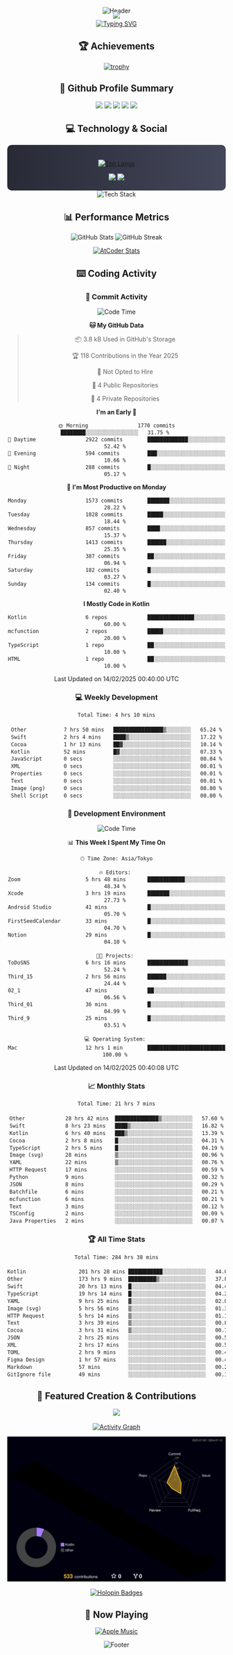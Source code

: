<div align="center">
  
![Header](https://capsule-render.vercel.app/api?type=waving&color=gradient&customColorList=12&height=300&section=header&text=Welcome%20to%20Batapii's%20Universe&fontSize=50&animation=fadeIn&fontAlignY=40&desc=Android%20Developer%20|%20Kotlin%20LOVE%20)

<div style="margin-top: -20px;">
  <img src="https://readme-typing-svg.herokuapp.com/?lines=Crafting+Android+Experiences;Building+Tomorrow's+Apps+Today;Always+Learning,+Always+Growing&font=Fira%20Code&center=true&width=440&height=45&color=f75c7e&vCenter=true&size=22&pause=1000">
</div>

<a href="https://git.io/typing-svg">
  <img src="https://readme-typing-svg.demolab.com?font=Fira+Code&weight=600&size=28&duration=4000&pause=1000&center=true&vCenter=true&width=800&lines=Hey+there!+I'm+Batapii+%F0%9F%91%8B;Android+Developer+from+Japan+%F0%9F%87%AF%F0%9F%87%B5" alt="Typing SVG" />
</a>

## 🏆 Achievements

[![trophy](https://github-profile-trophy.vercel.app/?username=batapii&theme=onestar&no-frame=true&no-bg=true&column=8&rank=SECRET,SSS,SS,S,AAA,AA,A,B,C,?&margin-w=10&margin-h=10)](https://github.com/ryo-ma/github-profile-trophy)

## 🎯 Github Profile Summary

<div align="center">
  <img src="http://github-profile-summary-cards.vercel.app/api/cards/profile-details?username=batapii&theme=radical" />
  <img src="http://github-profile-summary-cards.vercel.app/api/cards/repos-per-language?username=batapii&theme=radical" />
  <img src="http://github-profile-summary-cards.vercel.app/api/cards/most-commit-language?username=batapii&theme=radical" />
  <img src="http://github-profile-summary-cards.vercel.app/api/cards/stats?username=batapii&theme=radical" />
  <img src="http://github-profile-summary-cards.vercel.app/api/cards/productive-time?username=batapii&theme=radical" />
</div>

## 💻 Technology & Social

<div align="center" style="background: linear-gradient(to right, #282A36, #44475A); padding: 20px; border-radius: 10px;">

[![Top Langs](https://github-readme-stats.vercel.app/api/top-langs/?username=batapii
)](https://github.com/anuraghazra/github-readme-stats)

<div style="margin-top: 15px">
<a href="https://github.com/batapii"><img src="https://img.shields.io/github/followers/batapii?style=for-the-badge&logo=github&label=Follow&color=ff6e96&labelColor=282A36"/></a>
<a href="https://twitter.com/batapii3939"><img src="https://img.shields.io/twitter/follow/batapii?style=for-the-badge&logo=twitter&color=1DA1F2&labelColor=282A36&label= Twitter"/></a>
</div>

</div>

<div align="center">
<img src="https://github-readme-tech-stack.vercel.app/api/cards?title=Tech+Stack&align=center&titleAlign=center&fontSize=20&lineHeight=10&lineCount=4&theme=github_dark&width=800&bg=%230D1117&badge=%23161B22&border=%2321262D&titleColor=%2358A6FF&line1=kotlin%2Ckotlin%2C0095D5%3Bandroid%2Candroid%2C00ff00%3Bjetpackcompose%2Cjetpack%2C4285F4%3B&line2=swift%2Cswift%2CFA7343%3Bfirebase%2Cfirebase%2CFFCA28%3Bgithub%2Cgithub%2C181717%3B&line3=typescript%2Ctypescript%2C3178C6%3Bgraphql%2Cgraphql%2CE10098%3Bsupabase%2Csupabase%2C3FCF8E%3B&line4=gradle%2Cgradle%2C02303A%3Bgitkraken%2Cgitkraken%2C179287%3Bpostman%2Cpostman%2CFF6C37%3B" alt="Tech Stack" />
</div>



## 📊 Performance Metrics

<div align="center">

![GitHub Stats](https://github-readme-stats.vercel.app/api?username=batapii&show_icons=true&theme=radical&hide_border=true&bg_color=0D1117)
![GitHub Streak](https://github-readme-streak-stats.herokuapp.com/?user=batapii&theme=radical&hide_border=true&background=0D1117)

[![AtCoder Stats](https://atcoder-readme-stats.vercel.app/stats/batapii3939?theme=dark&show_history=5&width=495)](https://github.com/iwbc-mzk/atcoder-readme-stats)

</div>

## ⌨️ Coding Activity

### 🌟 Commit Activity
<!--START_SECTION:commit-stats-->
![Code Time](http://img.shields.io/badge/Code%20Time-457%20hrs%2047%20mins-blue)

**🐱 My GitHub Data** 

> 📦 3.8 kB Used in GitHub's Storage 
 > 
> 🏆 118 Contributions in the Year 2025
 > 
> 🚫 Not Opted to Hire
 > 
> 📜 4 Public Repositories 
 > 
> 🔑 4 Private Repositories 
 > 
**I'm an Early 🐤** 

```text
🌞 Morning                1770 commits        ████████░░░░░░░░░░░░░░░░░   31.75 % 
🌆 Daytime                2922 commits        █████████████░░░░░░░░░░░░   52.42 % 
🌃 Evening                594 commits         ███░░░░░░░░░░░░░░░░░░░░░░   10.66 % 
🌙 Night                  288 commits         █░░░░░░░░░░░░░░░░░░░░░░░░   05.17 % 
```
📅 **I'm Most Productive on Monday** 

```text
Monday                   1573 commits        ███████░░░░░░░░░░░░░░░░░░   28.22 % 
Tuesday                  1028 commits        █████░░░░░░░░░░░░░░░░░░░░   18.44 % 
Wednesday                857 commits         ████░░░░░░░░░░░░░░░░░░░░░   15.37 % 
Thursday                 1413 commits        ██████░░░░░░░░░░░░░░░░░░░   25.35 % 
Friday                   387 commits         ██░░░░░░░░░░░░░░░░░░░░░░░   06.94 % 
Saturday                 182 commits         █░░░░░░░░░░░░░░░░░░░░░░░░   03.27 % 
Sunday                   134 commits         █░░░░░░░░░░░░░░░░░░░░░░░░   02.40 % 
```


**I Mostly Code in Kotlin** 

```text
Kotlin                   6 repos             ███████████████░░░░░░░░░░   60.00 % 
mcfunction               2 repos             █████░░░░░░░░░░░░░░░░░░░░   20.00 % 
TypeScript               1 repo              ██░░░░░░░░░░░░░░░░░░░░░░░   10.00 % 
HTML                     1 repo              ██░░░░░░░░░░░░░░░░░░░░░░░   10.00 % 
```




 Last Updated on 14/02/2025 00:40:00 UTC
<!--END_SECTION:commit-stats-->

### 💻 Weekly Development
<!--START_SECTION:wakatime-->

```txt
Total Time: 4 hrs 10 mins

Other            7 hrs 50 mins   ████████████████▒░░░░░░░░   65.24 %
Swift            2 hrs 4 mins    ████▒░░░░░░░░░░░░░░░░░░░░   17.22 %
Cocoa            1 hr 13 mins    ██▓░░░░░░░░░░░░░░░░░░░░░░   10.14 %
Kotlin           52 mins         █▓░░░░░░░░░░░░░░░░░░░░░░░   07.33 %
JavaScript       0 secs          ░░░░░░░░░░░░░░░░░░░░░░░░░   00.04 %
XML              0 secs          ░░░░░░░░░░░░░░░░░░░░░░░░░   00.01 %
Properties       0 secs          ░░░░░░░░░░░░░░░░░░░░░░░░░   00.01 %
Text             0 secs          ░░░░░░░░░░░░░░░░░░░░░░░░░   00.01 %
Image (png)      0 secs          ░░░░░░░░░░░░░░░░░░░░░░░░░   00.00 %
Shell Script     0 secs          ░░░░░░░░░░░░░░░░░░░░░░░░░   00.00 %
```

<!--END_SECTION:wakatime-->

### 🔨 Development Environment
<!--START_SECTION:dev-stats-->
![Code Time](http://img.shields.io/badge/Code%20Time-457%20hrs%2047%20mins-blue)

📊 **This Week I Spent My Time On** 

```text
🕑︎ Time Zone: Asia/Tokyo

🔥 Editors: 
Zoom                     5 hrs 48 mins       ████████████░░░░░░░░░░░░░   48.34 % 
Xcode                    3 hrs 19 mins       ███████░░░░░░░░░░░░░░░░░░   27.73 % 
Android Studio           41 mins             █░░░░░░░░░░░░░░░░░░░░░░░░   05.70 % 
FirstSeedCalendar        33 mins             █░░░░░░░░░░░░░░░░░░░░░░░░   04.70 % 
Notion                   29 mins             █░░░░░░░░░░░░░░░░░░░░░░░░   04.10 % 

🐱‍💻 Projects: 
ToDoSNS                  6 hrs 16 mins       █████████████░░░░░░░░░░░░   52.24 % 
Third_15                 2 hrs 56 mins       ██████░░░░░░░░░░░░░░░░░░░   24.44 % 
02_1                     47 mins             ██░░░░░░░░░░░░░░░░░░░░░░░   06.56 % 
Third_01                 36 mins             █░░░░░░░░░░░░░░░░░░░░░░░░   04.99 % 
Third_9                  25 mins             █░░░░░░░░░░░░░░░░░░░░░░░░   03.51 % 

💻 Operating System: 
Mac                      12 hrs 1 min        █████████████████████████   100.00 % 
```


 Last Updated on 14/02/2025 00:40:08 UTC
<!--END_SECTION:dev-stats-->

### 📈 Monthly Stats
<!--START_SECTION:wakamonth-->

```txt
Total Time: 21 hrs 7 mins

Other             28 hrs 42 mins  ██████████████▒░░░░░░░░░░   57.60 %
Swift             8 hrs 23 mins   ████▒░░░░░░░░░░░░░░░░░░░░   16.82 %
Kotlin            6 hrs 40 mins   ███▒░░░░░░░░░░░░░░░░░░░░░   13.39 %
Cocoa             2 hrs 8 mins    █░░░░░░░░░░░░░░░░░░░░░░░░   04.31 %
TypeScript        2 hrs 5 mins    █░░░░░░░░░░░░░░░░░░░░░░░░   04.19 %
Image (svg)       28 mins         ▒░░░░░░░░░░░░░░░░░░░░░░░░   00.96 %
YAML              22 mins         ▒░░░░░░░░░░░░░░░░░░░░░░░░   00.76 %
HTTP Request      17 mins         ░░░░░░░░░░░░░░░░░░░░░░░░░   00.59 %
Python            9 mins          ░░░░░░░░░░░░░░░░░░░░░░░░░   00.32 %
JSON              8 mins          ░░░░░░░░░░░░░░░░░░░░░░░░░   00.29 %
Batchfile         6 mins          ░░░░░░░░░░░░░░░░░░░░░░░░░   00.21 %
mcfunction        6 mins          ░░░░░░░░░░░░░░░░░░░░░░░░░   00.21 %
Text              3 mins          ░░░░░░░░░░░░░░░░░░░░░░░░░   00.12 %
TSConfig          2 mins          ░░░░░░░░░░░░░░░░░░░░░░░░░   00.09 %
Java Properties   2 mins          ░░░░░░░░░░░░░░░░░░░░░░░░░   00.07 %
```

<!--END_SECTION:wakamonth-->

### 🏆 All Time Stats
<!--START_SECTION:wakaalltime-->

```txt
Total Time: 284 hrs 38 mins

Kotlin                 201 hrs 28 mins ███████████░░░░░░░░░░░░░░   44.01 %
Other                  173 hrs 9 mins  █████████▒░░░░░░░░░░░░░░░   37.82 %
Swift                  20 hrs 13 mins  █░░░░░░░░░░░░░░░░░░░░░░░░   04.42 %
TypeScript             19 hrs 14 mins  █░░░░░░░░░░░░░░░░░░░░░░░░   04.20 %
YAML                   9 hrs 25 mins   ▓░░░░░░░░░░░░░░░░░░░░░░░░   02.06 %
Image (svg)            5 hrs 56 mins   ▒░░░░░░░░░░░░░░░░░░░░░░░░   01.30 %
HTTP Request           5 hrs 14 mins   ▒░░░░░░░░░░░░░░░░░░░░░░░░   01.14 %
Text                   3 hrs 39 mins   ▒░░░░░░░░░░░░░░░░░░░░░░░░   00.80 %
Cocoa                  3 hrs 31 mins   ▒░░░░░░░░░░░░░░░░░░░░░░░░   00.77 %
JSON                   2 hrs 25 mins   ░░░░░░░░░░░░░░░░░░░░░░░░░   00.53 %
XML                    2 hrs 17 mins   ░░░░░░░░░░░░░░░░░░░░░░░░░   00.50 %
TOML                   2 hrs 9 mins    ░░░░░░░░░░░░░░░░░░░░░░░░░   00.47 %
Figma Design           1 hr 57 mins    ░░░░░░░░░░░░░░░░░░░░░░░░░   00.43 %
Markdown               57 mins         ░░░░░░░░░░░░░░░░░░░░░░░░░   00.21 %
GitIgnore file         49 mins         ░░░░░░░░░░░░░░░░░░░░░░░░░   00.18 %
```

<!--END_SECTION:wakaalltime-->


## 🌟 Featured Creation & Contributions

<div align="center">
  <a href="https://github.com/batapii/ToDoSNS">
    <img src="https://github-readme-stats.vercel.app/api/pin/?username=batapii&repo=ToDoSNS&theme=radical&hide_border=true&bg_color=0D1117" />
  </a>

[![Activity Graph](https://github-readme-activity-graph.vercel.app/graph?username=batapii&custom_title=Contribution%20Graph&hide_border=true&theme=radical&bg_color=0D1117)](https://github.com/ashutosh00710/github-readme-activity-graph)

![3D Contrib](./profile-3d-contrib/profile-night-rainbow.svg)

[![Holopin Badges](https://holopin.me/batapii)](https://holopin.io/@batapii)

</div>

## 🎵 Now Playing

<div align="center">
  
[![Apple Music](https://music-profile.rayriffy.com/theme/dark.svg?uid=001005.6598667d2ffd4a10a4f429edd0ba24c4.1156)](https://github.com/rayriffy/apple-music-github-profile)

</div>

![Footer](https://capsule-render.vercel.app/api?type=waving&color=gradient&customColorList=12&height=100&section=footer)

</div>
